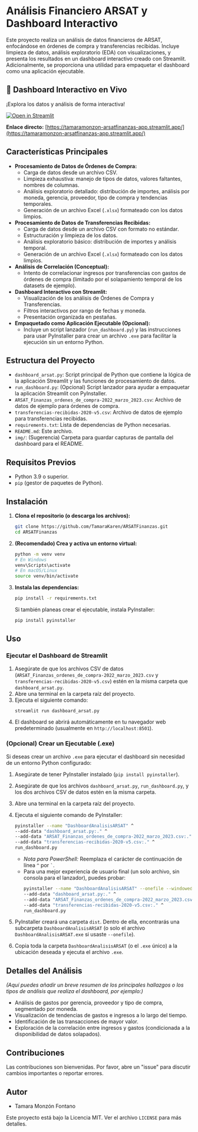 # Análisis Financiero ARSAT y Dashboard Interactivo

Este proyecto realiza un análisis de datos financieros de ARSAT, enfocándose en órdenes de compra y transferencias recibidas. Incluye limpieza de datos, análisis exploratorio (EDA) con visualizaciones, y presenta los resultados en un dashboard interactivo creado con Streamlit. Adicionalmente, se proporciona una utilidad para empaquetar el dashboard como una aplicación ejecutable.

## 🚀 Dashboard Interactivo en Vivo

¡Explora los datos y análisis de forma interactiva!

[![Open in Streamlit](https://static.streamlit.io/badges/streamlit_badge_black_white.svg)](https://tamaramonzon-arsatfinanzas-app.streamlit.app/)

**Enlace directo:** [https://tamaramonzon-arsatfinanzas-app.streamlit.app/](https://tamaramonzon-arsatfinanzas-app.streamlit.app/)

## Características Principales

*   **Procesamiento de Datos de Órdenes de Compra:**
    *   Carga de datos desde un archivo CSV.
    *   Limpieza exhaustiva: manejo de tipos de datos, valores faltantes, nombres de columnas.
    *   Análisis exploratorio detallado: distribución de importes, análisis por moneda, gerencia, proveedor, tipo de compra y tendencias temporales.
    *   Generación de un archivo Excel (`.xlsx`) formateado con los datos limpios.
*   **Procesamiento de Datos de Transferencias Recibidas:**
    *   Carga de datos desde un archivo CSV con formato no estándar.
    *   Estructuración y limpieza de los datos.
    *   Análisis exploratorio básico: distribución de importes y análisis temporal.
    *   Generación de un archivo Excel (`.xlsx`) formateado con los datos limpios.
*   **Análisis de Correlación (Conceptual):**
    *   Intento de correlacionar ingresos por transferencias con gastos de órdenes de compra (limitado por el solapamiento temporal de los datasets de ejemplo).
*   **Dashboard Interactivo con Streamlit:**
    *   Visualización de los análisis de Órdenes de Compra y Transferencias.
    *   Filtros interactivos por rango de fechas y moneda.
    *   Presentación organizada en pestañas.
*   **Empaquetado como Aplicación Ejecutable (Opcional):**
    *   Incluye un script lanzador (`run_dashboard.py`) y las instrucciones para usar PyInstaller para crear un archivo `.exe` para facilitar la ejecución sin un entorno Python.

## Estructura del Proyecto

*   `dashboard_arsat.py`: Script principal de Python que contiene la lógica de la aplicación Streamlit y las funciones de procesamiento de datos.
*   `run_dashboard.py`: (Opcional) Script lanzador para ayudar a empaquetar la aplicación Streamlit con PyInstaller.
*   `ARSAT_Finanzas_ordenes_de_compra-2022_marzo_2023.csv`: Archivo de datos de ejemplo para órdenes de compra.
*   `transferencias-recibidas-2020-v5.csv`: Archivo de datos de ejemplo para transferencias recibidas.
*   `requirements.txt`: Lista de dependencias de Python necesarias.
*   `README.md`: Este archivo.
*   `img/`: (Sugerencia) Carpeta para guardar capturas de pantalla del dashboard para el README.

## Requisitos Previos

*   Python 3.9 o superior.
*   `pip` (gestor de paquetes de Python).

## Instalación

1.  **Clona el repositorio (o descarga los archivos):**
    ```bash
    git clone https://github.com/TamaraKaren/ARSATFinanzas.git
    cd ARSATFinanzas
    ```

2.  **(Recomendado) Crea y activa un entorno virtual:**
    ```bash
    python -m venv venv
    # En Windows
    venv\Scripts\activate
    # En macOS/Linux
    source venv/bin/activate
    ```

3.  **Instala las dependencias:**
    ```bash
    pip install -r requirements.txt
    ```
    Si también planeas crear el ejecutable, instala PyInstaller:
    ```bash
    pip install pyinstaller
    ```

## Uso

### Ejecutar el Dashboard de Streamlit

1.  Asegúrate de que los archivos CSV de datos (`ARSAT_Finanzas_ordenes_de_compra-2022_marzo_2023.csv` y `transferencias-recibidas-2020-v5.csv`) estén en la misma carpeta que `dashboard_arsat.py`.
2.  Abre una terminal en la carpeta raíz del proyecto.
3.  Ejecuta el siguiente comando:
    ```bash
    streamlit run dashboard_arsat.py
    ```
4.  El dashboard se abrirá automáticamente en tu navegador web predeterminado (usualmente en `http://localhost:8501`).

### (Opcional) Crear un Ejecutable (.exe)

Si deseas crear un archivo `.exe` para ejecutar el dashboard sin necesidad de un entorno Python configurado:

1.  Asegúrate de tener PyInstaller instalado (`pip install pyinstaller`).
2.  Asegúrate de que los archivos `dashboard_arsat.py`, `run_dashboard.py`, y los dos archivos CSV de datos estén en la misma carpeta.
3.  Abre una terminal en la carpeta raíz del proyecto.
4.  Ejecuta el siguiente comando de PyInstaller:
    ```bash
    pyinstaller --name "DashboardAnalisisARSAT" ^
    --add-data "dashboard_arsat.py:." ^
    --add-data "ARSAT_Finanzas_ordenes_de_compra-2022_marzo_2023.csv:." ^
    --add-data "transferencias-recibidas-2020-v5.csv:." ^
    run_dashboard.py
    ```
    *   *Nota para PowerShell:* Reemplaza el carácter de continuación de línea `^` por `` ` ``.
    *   Para una mejor experiencia de usuario final (un solo archivo, sin consola para el lanzador), puedes probar:
        ```bash
        pyinstaller --name "DashboardAnalisisARSAT" --onefile --windowed ^
        --add-data "dashboard_arsat.py:." ^
        --add-data "ARSAT_Finanzas_ordenes_de_compra-2022_marzo_2023.csv:." ^
        --add-data "transferencias-recibidas-2020-v5.csv:." ^
        run_dashboard.py
        ```

5.  PyInstaller creará una carpeta `dist`. Dentro de ella, encontrarás una subcarpeta `DashboardAnalisisARSAT` (o solo el archivo `DashboardAnalisisARSAT.exe` si usaste `--onefile`).
6.  Copia toda la carpeta `DashboardAnalisisARSAT` (o el `.exe` único) a la ubicación deseada y ejecuta el archivo `.exe`.

## Detalles del Análisis

*(Aquí puedes añadir un breve resumen de los principales hallazgos o los tipos de análisis que realiza el dashboard, por ejemplo:)*

*   Análisis de gastos por gerencia, proveedor y tipo de compra, segmentado por moneda.
*   Visualización de tendencias de gastos e ingresos a lo largo del tiempo.
*   Identificación de las transacciones de mayor valor.
*   Exploración de la correlación entre ingresos y gastos (condicionada a la disponibilidad de datos solapados).

## Contribuciones

Las contribuciones son bienvenidas. Por favor, abre un "issue" para discutir cambios importantes o reportar errores.

## Autor

*   Tamara Monzón Fontano


Este proyecto está bajo la Licencia MIT. Ver el archivo `LICENSE` para más detalles.
